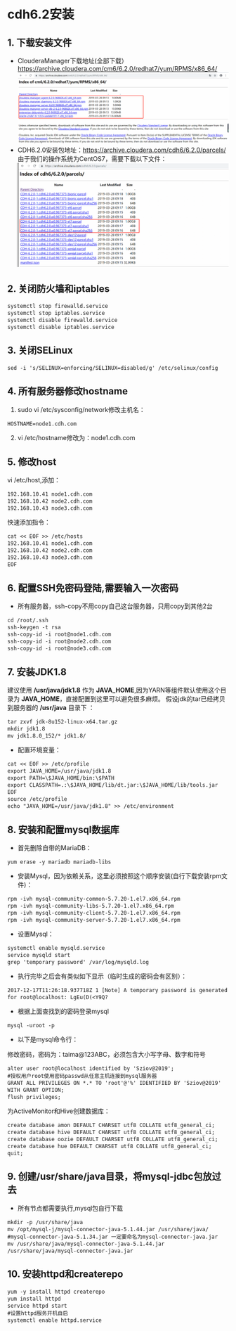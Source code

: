 # cdh6.2安装
## 1. 下载安装文件
* ClouderaManager下载地址(全部下载）
https://archive.cloudera.com/cm6/6.2.0/redhat7/yum/RPMS/x86_64/  
![](https://github.com/lk6678979/image/blob/master/cdh/down-1.png)  
* CDH6.2.0安装包地址：https://archive.cloudera.com/cdh6/6.2.0/parcels/  
由于我们的操作系统为CentOS7，需要下载以下文件：
![](https://github.com/lk6678979/image/blob/master/cdh/down-2.png)  
## 2. 关闭防火墙和iptables
```shell
systemctl stop firewalld.service
systemctl stop iptables.service
systemctl disable firewalld.service
systemctl disable iptables.service
```
## 3. 关闭SELinux

```shell
sed -i 's/SELINUX=enforcing/SELINUX=disabled/g' /etc/selinux/config
```
## 4. 所有服务器修改hostname
1. sudo vi /etc/sysconfig/network修改主机名：
```shell
HOSTNAME=node1.cdh.com
```
2. vi /etc/hostname修改为：node1.cdh.com
## 5. 修改host
vi /etc/host,添加：
```shell
192.168.10.41 node1.cdh.com
192.168.10.42 node2.cdh.com
192.168.10.43 node3.cdh.com
```
快速添加指令：
```shell
cat << EOF >> /etc/hosts 
192.168.10.41 node1.cdh.com
192.168.10.42 node2.cdh.com
192.168.10.43 node3.cdh.com
EOF
```
## 6. 配置SSH免密码登陆,需要输入一次密码
* 所有服务器，ssh-copy不用copy自己这台服务器，只用copy到其他2台
```shell
cd /root/.ssh
ssh-keygen -t rsa
ssh-copy-id -i root@node1.cdh.com
ssh-copy-id -i root@node2.cdh.com
ssh-copy-id -i root@node3.cdh.com
```
## 7. 安装JDK1.8

建议使用 **/usr/java/jdk1.8** 作为 **JAVA_HOME**,因为YARN等组件默认使用这个目录为 **JAVA_HOME**，直接配置到这里可以避免很多麻烦。
假设jdk的tar已经拷贝到服务器的 **/usr/java** 目录下 ：

```
tar zxvf jdk-8u152-linux-x64.tar.gz
mkdir jdk1.8
mv jdk1.8.0_152/* jdk1.8/
```
* 配置环境变量：
```
cat << EOF >> /etc/profile
export JAVA_HOME=/usr/java/jdk1.8
export PATH=\$JAVA_HOME/bin:\$PATH
export CLASSPATH=.:\$JAVA_HOME/lib/dt.jar:\$JAVA_HOME/lib/tools.jar
EOF
source /etc/profile
echo "JAVA_HOME=/usr/java/jdk1.8" >> /etc/environment
```
## 8. 安装和配置mysql数据库

* 首先删除自带的MariaDB：

```
yum erase -y mariadb mariadb-libs
```

* 安装Mysql，因为依赖关系，这里必须按照这个顺序安装(自行下载安装rpm文件)：

```
rpm -ivh mysql-community-common-5.7.20-1.el7.x86_64.rpm
rpm -ivh mysql-community-libs-5.7.20-1.el7.x86_64.rpm
rpm -ivh mysql-community-client-5.7.20-1.el7.x86_64.rpm
rpm -ivh mysql-community-server-5.7.20-1.el7.x86_64.rpm
```

* 设置Mysql：

```
systemctl enable mysqld.service
service mysqld start
grep 'temporary password' /var/log/mysqld.log
```

* 执行完毕之后会有类似如下显示（临时生成的密码会有区别）：

```
2017-12-17T11:26:18.937718Z 1 [Note] A temporary password is generated 
for root@localhost: LgEu(D(<Y9Q?
```

* 根据上面查找到的密码登录mysql

```
mysql -uroot -p
```

* 以下是mysql命令行：

修改密码，密码为：taima@123ABC，必须包含大小写字母、数字和符号
```
alter user root@localhost identified by 'Sziov@2019';
#授权用户root使用密码passwd从任意主机连接到mysql服务器
GRANT ALL PRIVILEGES ON *.* TO 'root'@'%' IDENTIFIED BY 'Sziov@2019' WITH GRANT OPTION;
flush privileges;
```
为ActiveMonitor和Hive创建数据库：
```
create database amon DEFAULT CHARSET utf8 COLLATE utf8_general_ci;
create database hive DEFAULT CHARSET utf8 COLLATE utf8_general_ci;
create database oozie DEFAULT CHARSET utf8 COLLATE utf8_general_ci;
create database hue DEFAULT CHARSET utf8 COLLATE utf8_general_ci;
quit;
```

## 9. 创建/usr/share/java目录，将mysql-jdbc包放过去
* 所有节点都需要执行,mysql包自行下载
```shell
mkdir -p /usr/share/java
mv /opt/mysql-j/mysql-connector-java-5.1.44.jar /usr/share/java/
#mysql-connector-java-5.1.34.jar 一定要命名为mysql-connector-java.jar
mv /usr/share/java/mysql-connector-java-5.1.44.jar /usr/share/java/mysql-connector-java.jar 
```
## 10. 安装httpd和createrepo
```shell
yum -y install httpd createrepo
yum install httpd
service httpd start
#设置httpd服务开机自启
systemctl enable httpd.service
```
